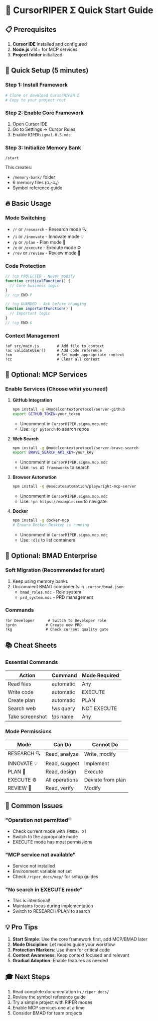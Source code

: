 # 🚀 CursorRIPER Σ Quick Start Guide

## 📋 Prerequisites

1. **Cursor IDE** installed and configured
2. **Node.js** v14+ for MCP services
3. **Project folder** initialized

## 🎯 Quick Setup (5 minutes)

### Step 1: Install Framework

```bash
# Clone or download CursorRIPER Σ
# Copy to your project root
```

### Step 2: Enable Core Framework

1. Open Cursor IDE
2. Go to Settings → Cursor Rules
3. Enable `RIPERsigma1.0.5.mdc`

### Step 3: Initialize Memory Bank

```
/start
```

This creates:

- `/memory-bank/` folder
- 6 memory files (σ₁-σ₆)
- Symbol reference guide

## 🔥 Basic Usage

### Mode Switching

- `/r` or `/research` - Research mode 🔍
- `/i` or `/innovate` - Innovate mode 💡
- `/p` or `/plan` - Plan mode 📝
- `/e` or `/execute` - Execute mode ⚙️
- `/rev` or `/review` - Review mode 🔎

### Code Protection

```javascript
// !cp PROTECTED - Never modify
function criticalFunction() {
  // Core business logic
}
// !cp END-P

// !cg GUARDED - Ask before changing
function importantFunction() {
  // Important logic
}
// !cg END-G
```

### Context Management

```
!af src/main.js        # Add file to context
!ac validateUser()     # Add code reference
!cm                    # Set mode-appropriate context
!cc                    # Clear all context
```

## 🔌 Optional: MCP Services

### Enable Services (Choose what you need)

1. **GitHub Integration**

   ```bash
   npm install -g @modelcontextprotocol/server-github
   export GITHUB_TOKEN=your_token
   ```

   - Uncomment in `CursorRIPER.sigma.mcp.mdc`
   - Use: `!gr pytorch` to search repos

2. **Web Search**

   ```bash
   npm install -g @modelcontextprotocol/server-brave-search
   export BRAVE_SEARCH_API_KEY=your_key
   ```

   - Uncomment in `CursorRIPER.sigma.mcp.mdc`
   - Use: `!ws AI frameworks` to search

3. **Browser Automation**

   ```bash
   npm install -g @executeautomation/playwright-mcp-server
   ```

   - Uncomment in `CursorRIPER.sigma.mcp.mdc`
   - Use: `!pn https://example.com` to navigate

4. **Docker**

   ```bash
   npm install -g docker-mcp
   # Ensure Docker Desktop is running
   ```

   - Uncomment in `CursorRIPER.sigma.mcp.mdc`
   - Use: `!dls` to list containers

## 🏢 Optional: BMAD Enterprise

### Soft Migration (Recommended for start)

1. Keep using memory banks
2. Uncomment BMAD components in `.cursor/bmad.json`:
   - `bmad_roles.mdc` - Role system
   - `prd_system.mdc` - PRD management

### Commands

```
!br Developer      # Switch to Developer role
!prdn             # Create new PRD
!kg               # Check current quality gate
```

## 📚 Cheat Sheets

### Essential Commands

| Action | Command | Mode Required |
|--------|---------|---------------|
| Read files | automatic | Any |
| Write code | automatic | EXECUTE |
| Create plan | automatic | PLAN |
| Search web | !ws query | NOT EXECUTE |
| Take screenshot | !ps name | Any |

### Mode Permissions

| Mode | Can Do | Cannot Do |
|------|--------|-----------|
| RESEARCH 🔍 | Read, analyze | Write, modify |
| INNOVATE 💡 | Read, suggest | Implement |
| PLAN 📝 | Read, design | Execute |
| EXECUTE ⚙️ | All operations | Deviate from plan |
| REVIEW 🔎 | Read, verify | Modify |

## 🚨 Common Issues

### "Operation not permitted"

- Check current mode with `[MODE: X]`
- Switch to the appropriate mode
- EXECUTE mode has most permissions

### "MCP service not available"

- Service not installed
- Environment variable not set
- Check `/riper_docs/mcp/` for setup guides

### "No search in EXECUTE mode"

- This is intentional!
- Maintains focus during implementation
- Switch to RESEARCH/PLAN to search

## 💡 Pro Tips

1. **Start Simple**: Use the core framework first, add MCP/BMAD later
2. **Mode Discipline**: Let modes guide your workflow
3. **Protection Markers**: Use them for critical code
4. **Context Awareness**: Keep context focused and relevant
5. **Gradual Adoption**: Enable features as needed

## 🎓 Next Steps

1. Read complete documentation in `/riper_docs/`
2. Review the symbol reference guide
3. Try a simple project with RIPER modes
4. Enable MCP services one at a time
5. Consider BMAD for team projects
